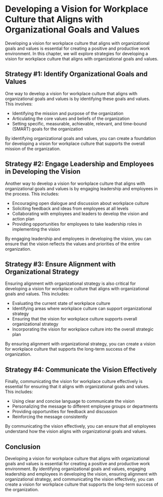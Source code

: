 Developing a Vision for Workplace Culture that Aligns with Organizational Goals and Values
=================================================================================================================================================

Developing a vision for workplace culture that aligns with organizational goals and values is essential for creating a positive and productive work environment. In this chapter, we will explore strategies for developing a vision for workplace culture that aligns with organizational goals and values.

Strategy #1: Identify Organizational Goals and Values
-----------------------------------------------------

One way to develop a vision for workplace culture that aligns with organizational goals and values is by identifying these goals and values. This involves:

* Identifying the mission and purpose of the organization
* Articulating the core values and beliefs of the organization
* Setting specific, measurable, achievable, relevant, and time-bound (SMART) goals for the organization

By identifying organizational goals and values, you can create a foundation for developing a vision for workplace culture that supports the overall mission of the organization.

Strategy #2: Engage Leadership and Employees in Developing the Vision
---------------------------------------------------------------------

Another way to develop a vision for workplace culture that aligns with organizational goals and values is by engaging leadership and employees in the process. This includes:

* Encouraging open dialogue and discussion about workplace culture
* Soliciting feedback and ideas from employees at all levels
* Collaborating with employees and leaders to develop the vision and action plan
* Providing opportunities for employees to take leadership roles in implementing the vision

By engaging leadership and employees in developing the vision, you can ensure that the vision reflects the values and priorities of the entire organization.

Strategy #3: Ensure Alignment with Organizational Strategy
----------------------------------------------------------

Ensuring alignment with organizational strategy is also critical for developing a vision for workplace culture that aligns with organizational goals and values. This includes:

* Evaluating the current state of workplace culture
* Identifying areas where workplace culture can support organizational strategy
* Ensuring that the vision for workplace culture supports overall organizational strategy
* Incorporating the vision for workplace culture into the overall strategic plan

By ensuring alignment with organizational strategy, you can create a vision for workplace culture that supports the long-term success of the organization.

Strategy #4: Communicate the Vision Effectively
-----------------------------------------------

Finally, communicating the vision for workplace culture effectively is essential for ensuring that it aligns with organizational goals and values. This includes:

* Using clear and concise language to communicate the vision
* Personalizing the message to different employee groups or departments
* Providing opportunities for feedback and discussion
* Reinforcing the message consistently

By communicating the vision effectively, you can ensure that all employees understand how the vision aligns with organizational goals and values.

Conclusion
----------

Developing a vision for workplace culture that aligns with organizational goals and values is essential for creating a positive and productive work environment. By identifying organizational goals and values, engaging leadership and employees in developing the vision, ensuring alignment with organizational strategy, and communicating the vision effectively, you can create a vision for workplace culture that supports the long-term success of the organization.
